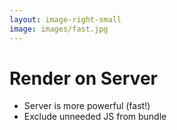 ```yaml
---
layout: image-right-small
image: images/fast.jpg
---
```


# Render on Server



<v-clicks class="mt-16">

- Server is more powerful (fast!)
- Exclude unneeded JS from bundle

</v-clicks>




